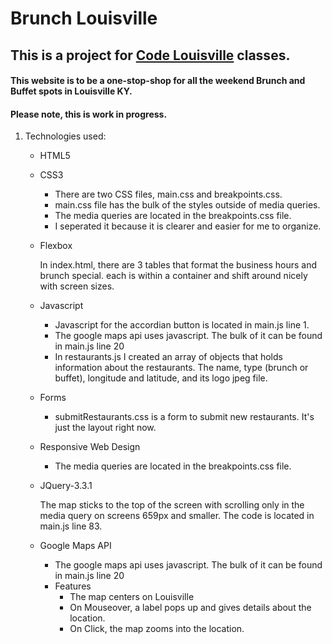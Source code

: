 # Brunch Louisville
## This is a project for [Code Louisville](https://www.codelouisville.org) classes.
#### This website is to be a one-stop-shop for all the weekend Brunch and Buffet spots in Louisville KY.

#### Please note, this is work in progress.

1. Technologies used:
    * HTML5
    * CSS3

        * There are two CSS files, main.css and breakpoints.css.
        * main.css file has the bulk of the styles outside of media queries.  
        * The media queries are located in the breakpoints.css file.
        * I seperated it because it is clearer and easier for me to organize.

    * Flexbox

        In index.html, there are 3 tables that format the business hours and brunch special.  each is within a container and shift around nicely with screen sizes.

    * Javascript

        * Javascript for the accordian button is located in main.js line 1.
        * The google maps api uses javascript.  The bulk of it can be found in main.js line 20
        * In restaurants.js I created an array of objects that holds information about the restaurants.  The name, type (brunch or buffet), longitude and latitude, and its logo jpeg file.

    * Forms

        * submitRestaurants.css is a form to submit new restaurants.  It's just the layout right now.

    * Responsive Web Design

       * The media queries are located in the breakpoints.css file.

    * JQuery-3.3.1

        The map sticks to the top of the screen with scrolling only in the media query on screens 659px and smaller.  The code is located in main.js line 83.

    * Google Maps API

        * The google maps api uses javascript.  The bulk of it can be found in main.js line 20
        * Features
            * The map centers on Louisville
            * On Mouseover, a label pops up and gives details about the location.
            * On Click, the map zooms into the location.
